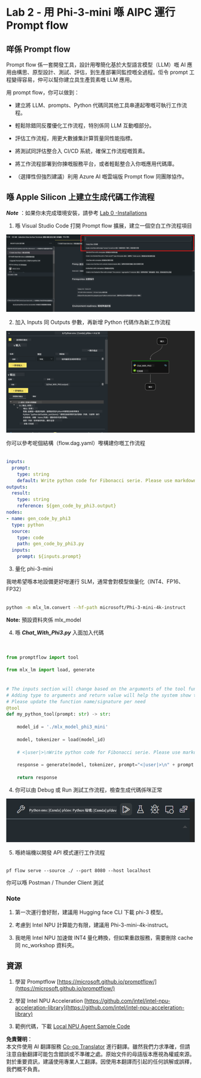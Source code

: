<!--
CO_OP_TRANSLATOR_METADATA:
{
  "original_hash": "3dbbf568625b1ee04b354c2dc81d3248",
  "translation_date": "2025-05-08T05:32:35+00:00",
  "source_file": "md/02.Application/02.Code/Phi3/VSCodeExt/HOL/Apple/02.PromptflowWithMLX.md",
  "language_code": "hk"
}
-->
# **Lab 2 - 用 Phi-3-mini 喺 AIPC 運行 Prompt flow**

## **咩係 Prompt flow**

Prompt flow 係一套開發工具，設計用嚟簡化基於大型語言模型（LLM）嘅 AI 應用由構思、原型設計、測試、評估，到生產部署同監控嘅全過程。佢令 prompt 工程變得容易，仲可以幫你建立具生產質素嘅 LLM 應用。

用 prompt flow，你可以做到：

- 建立將 LLM、prompts、Python 代碼同其他工具串連起嚟嘅可執行工作流程。

- 輕鬆除錯同反覆優化工作流程，特別係同 LLM 互動嗰部分。

- 評估工作流程，用更大數據集計算質量同性能指標。

- 將測試同評估整合入 CI/CD 系統，確保工作流程嘅質素。

- 將工作流程部署到你揀嘅服務平台，或者輕鬆整合入你嘅應用代碼庫。

- （選擇性但強烈建議）利用 Azure AI 嘅雲端版 Prompt flow 同團隊協作。

## **喺 Apple Silicon 上建立生成代碼工作流程**

***Note*** ：如果你未完成環境安裝，請參考 [Lab 0 -Installations](./01.Installations.md)

1. 喺 Visual Studio Code 打開 Prompt flow 擴展，建立一個空白工作流程項目

![create](../../../../../../../../../translated_images/pf_create.bde888dc83502eba082a058175bbf1eee6791219795393a386b06fd3043ec54d.hk.png)

2. 加入 Inputs 同 Outputs 參數，再新增 Python 代碼作為新工作流程

![flow](../../../../../../../../../translated_images/pf_flow.520824c0969f2a94f17e947f86bdc4b4c6c88a2efa394fe3bcfb58c0dbc578a7.hk.png)

你可以參考呢個結構（flow.dag.yaml）嚟構建你嘅工作流程

```yaml

inputs:
  prompt:
    type: string
    default: Write python code for Fibonacci serie. Please use markdown as output
outputs:
  result:
    type: string
    reference: ${gen_code_by_phi3.output}
nodes:
- name: gen_code_by_phi3
  type: python
  source:
    type: code
    path: gen_code_by_phi3.py
  inputs:
    prompt: ${inputs.prompt}


```

3. 量化 phi-3-mini

我哋希望喺本地設備更好咁運行 SLM，通常會對模型做量化（INT4、FP16、FP32）

```bash

python -m mlx_lm.convert --hf-path microsoft/Phi-3-mini-4k-instruct

```

**Note:** 預設資料夾係 mlx_model

4. 喺 ***Chat_With_Phi3.py*** 入面加入代碼

```python


from promptflow import tool

from mlx_lm import load, generate


# The inputs section will change based on the arguments of the tool function, after you save the code
# Adding type to arguments and return value will help the system show the types properly
# Please update the function name/signature per need
@tool
def my_python_tool(prompt: str) -> str:

    model_id = './mlx_model_phi3_mini'

    model, tokenizer = load(model_id)

    # <|user|>\nWrite python code for Fibonacci serie. Please use markdown as output<|end|>\n<|assistant|>

    response = generate(model, tokenizer, prompt="<|user|>\n" + prompt  + "<|end|>\n<|assistant|>", max_tokens=2048, verbose=True)

    return response


```

4. 你可以由 Debug 或 Run 測試工作流程，檢查生成代碼係咪正常

![RUN](../../../../../../../../../translated_images/pf_run.4239e8a0b420a58284edf6ee1471c1697c345670313c8e7beac0edaee15b9a9d.hk.png)

5. 喺終端機以開發 API 模式運行工作流程

```

pf flow serve --source ./ --port 8080 --host localhost   

```

你可以喺 Postman / Thunder Client 測試

### **Note**

1. 第一次運行會好耐，建議用 Hugging face CLI 下載 phi-3 模型。

2. 考慮到 Intel NPU 計算能力有限，建議用 Phi-3-mini-4k-instruct。

3. 我哋用 Intel NPU 加速做 INT4 量化轉換，但如果重啟服務，需要刪除 cache 同 nc_workshop 資料夾。

## **資源**

1. 學習 Promptflow [https://microsoft.github.io/promptflow/](https://microsoft.github.io/promptflow/)

2. 學習 Intel NPU Acceleration [https://github.com/intel/intel-npu-acceleration-library](https://github.com/intel/intel-npu-acceleration-library)

3. 範例代碼，下載 [Local NPU Agent Sample Code](../../../../../../../../../code/07.Lab/01/AIPC/local-npu-agent)

**免責聲明**：  
本文件使用 AI 翻譯服務 [Co-op Translator](https://github.com/Azure/co-op-translator) 進行翻譯。雖然我們力求準確，但請注意自動翻譯可能包含錯誤或不準確之處。原始文件的母語版本應視為權威來源。對於重要資訊，建議使用專業人工翻譯。因使用本翻譯而引起的任何誤解或誤釋，我們概不負責。